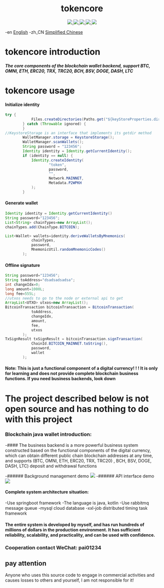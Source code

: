 <h1 align="center">
  tokencore
</h1>
<p align="center">

  <a href="https://travis-ci.org/pai01234/tokencore">
    <img src="https://travis-ci.org/pai01234/tokencore.svg?branch=master">
  </a>

  <a href="https://github.com/pai01234/tokencore/issues">
    <img src="https://img.shields.io/github/issues/pai01234/tokencore.svg">
  </a>

  <a href="https://github.com/pai01234/tokencore/pulls">
    <img src="https://img.shields.io/github/issues-pr/pai01234/tokencore.svg">
  </a>

  <a href="https://github.com/pai01234/tokencore/graphs/contributors">
    <img src="https://img.shields.io/github/contributors/pai01234/tokencore.svg">
  </a>

  <a href="LICENSE">
    <img src="https://img.shields.io/github/license/pai01234/tokencore.svg">
  </a>
  
</p>

-en [English](README_en.md)
-zh_CN [Simplified Chinese](README.md)

# tokencore introduction

##### The core components of the blockchain wallet backend, support BTC, OMNI, ETH, ERC20, TRX, TRC20, BCH, BSV, DOGE, DASH, LTC

# tokencore usage

#### Initialize identity
```java
try {
            Files.createDirectories(Paths.get("${keyStoreProperties.dir}/wallets"))
        } catch (Throwable ignored) {
        }
//KeystoreStorage is an interface that implements its getdir method
        WalletManager.storage = KeystoreStorage();
        WalletManager.scanWallets();
        String password = "123456";
        Identity identity = Identity.getCurrentIdentity();
        if (identity == null) {
            Identity.createIdentity(
                    "token",
                    password,
                    "",
                    Network.MAINNET,
                    Metadata.P2WPKH
            );
        }
```

#### Generate wallet

```java
Identity identity = Identity.getCurrentIdentity()
String password="123456";
List<String> chainTypes=new ArrayList();
chainTypes.add(ChainType.BITCOIN);

List<Wallet> wallets=identity.deriveWalletsByMnemonics(
            chainTypes,
            password,
            MnemonicUtil.randomMnemonicCodes()
        );

```

#### Offline signature

```java
String password="123456";
String toAddress="dsadsadsadsa";
int changeIdx=0;
long amount=1000L;
long fee=555L;
//utxos needs to go to the node or external api to get
ArrayList<UTXO> utxos=new ArrayList();
BitcoinTransaction bitcoinTransaction = BitcoinTransaction(
            toAddress,
            changeIdx,
            amount,
            fee,
            utxos
        );
TxSignResult txSignResult = bitcoinTransaction.signTransaction(
            ChainId.BITCOIN_MAINNET.toString(),
            password,
            wallet
        );
```

#### Note: This is just a functional component of a digital currency! ! ! It is only for learning and does not provide complete blockchain business functions. If you need business backends, look down

# The project described below is not open source and has nothing to do with this project
### Blockchain java wallet introduction:
-#### The business backend is a more powerful business system constructed based on the functional components of the digital currency, which can obtain different public chain blockchain addresses at any time, and supports (BTC, OMNI, ETH, ERC20, TRX, TRC20) , BCH, BSV, DOGE, DASH, LTC) deposit and withdrawal functions

-###### Background management demo
![](https://i.ibb.co/zb8LtyH/test.gif)
-###### API interface demo
![](https://i.ibb.co/MPbh9Gj/test1.gif)

#### Complete system architecture situation:
-Use springboot framework
-The language is java, kotlin
-Use rabbitmq message queue
-mysql cloud database
-xxl-job distributed timing task framework

#### The entire system is developed by myself, and has run hundreds of millions of dollars in the production environment. It has sufficient reliability, scalability, and practicality, and can be used with confidence.


### Cooperation contact WeChat: pai01234

## pay attention
Anyone who uses this source code to engage in commercial activities and causes losses to others and yourself, I am not responsible for it!
